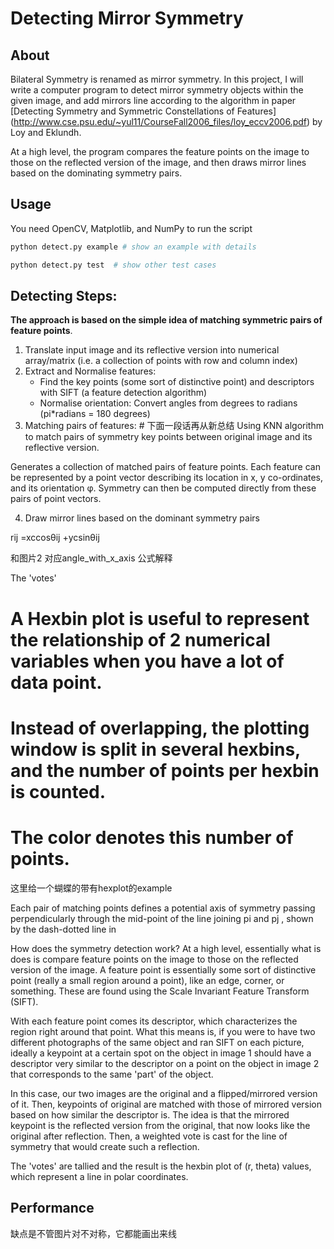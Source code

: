 # Detecting Mirror Symmetry

## About

Bilateral Symmetry is renamed as mirror symmetry. In this project, I will write a computer program to detect mirror symmetry objects within the given image, and add mirrors line according to the algorithm in paper [Detecting Symmetry and Symmetric Constellations of Features] (http://www.cse.psu.edu/~yul11/CourseFall2006_files/loy_eccv2006.pdf) by Loy and Eklundh.

At a high level, the program compares the feature points on the image to those on the reflected version of the image, and then draws mirror lines based on the dominating symmetry pairs.

## Usage

You need OpenCV, Matplotlib, and NumPy to run the script

```sh
python detect.py example # show an example with details
```
```sh
python detect.py test  # show other test cases
```


## Detecting Steps:

**The approach is based on the simple idea of matching symmetric pairs of feature points**.


1. Translate input image and its reflective version into numerical array/matrix (i.e. a collection of points with row and column index)
2. Extract and Normalise features:
   - Find the key points (some sort of distinctive point) and descriptors with SIFT (a feature detection algorithm)
   - Normalise orientation: Convert angles from degrees to radians (pi*radians = 180 degrees)
3. Matching pairs of features: # 下面一段话再从新总结
Using KNN algorithm to match pairs of symmetry key points between original image and its reflective version.

Generates a collection of matched pairs of feature points. Each feature can be represented by a point vector describing its location in x, y co-ordinates, and its orientation φ. Symmetry can then be computed directly from these pairs of point vectors.

4. Draw mirror lines based on the dominant symmetry pairs

rij =xccosθij +ycsinθij

和图片2 对应angle_with_x_axis 公式解释

The 'votes'


# A Hexbin plot is useful to represent the relationship of 2 numerical variables when you have a lot of data point.
# Instead of overlapping, the plotting window is split in several hexbins, and the number of points per hexbin is counted.
# The color denotes this number of points.
这里给一个蝴蝶的带有hexplot的example

Each pair of matching points defines a potential axis of symmetry passing perpendicularly through the mid-point of the line joining pi and pj , shown by the dash-dotted line in





How does the symmetry detection work? At a high level, essentially what
is does is compare feature points on the image to those on the
reflected version of the image. A feature point is essentially some sort
of distinctive point (really a small region around a point), like an edge,
corner, or something. These are found using the Scale Invariant Feature Transform (SIFT).

With each feature point comes its descriptor, which characterizes the region
right around that point. What this means is, if you were to have two different photographs of the same object and ran SIFT on each picture, ideally a keypoint at a certain spot on the object in image 1 should have a descriptor very similar to the descriptor on a point on the object in image 2 that corresponds to the same 'part' of the object.

In this case, our two images are the original and a flipped/mirrored version of it. Then, keypoints of original are matched with those of mirrored version based on how similar the descriptor is. The idea is that the mirrored keypoint is the reflected version from the original, that now looks like the original after reflection. Then, a weighted vote is cast for the line of symmetry that would create such a reflection.

The 'votes' are tallied and the result is the hexbin plot of (r, theta) values, which represent a line in polar coordinates.

## Performance

缺点是不管图片对不对称，它都能画出来线
